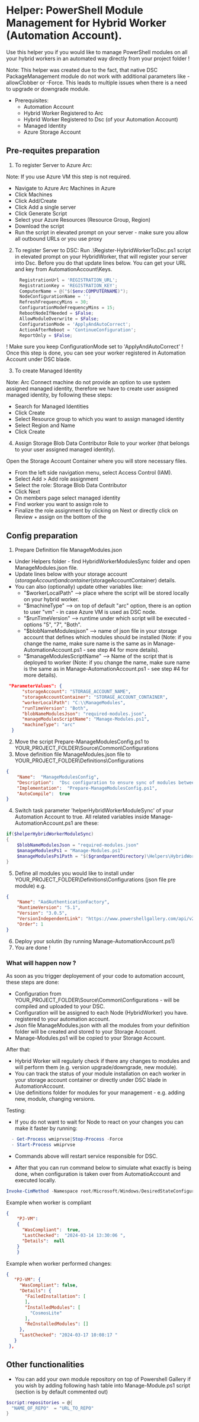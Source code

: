 # Helper: PowerShell Module Management for Hybrid Worker (Automation Account).
Use this helper you if you would like to manage PowerShell modules on all your hybrid workers in an automated way directly from your project folder ! 

Note: This helper was created due to the fact, that native DSC PackageManagement module do not work with additional parameters like -allowClobber or -Force. This leads to multiple issues when there is a need to upgrade or downgrade module. 

- Prerequisites:
  - Automation Account
  - Hybrid Worker Registered to Arc
  - Hybrid Worker Registered to Dsc (of your Automation Account)
  - Managed Identity
  - Azure Storage Account

## Pre-requites preparation
1) To register Server to Azure Arc: 

Note: If you use Azure VM this step is not required. 

  - Navigate to Azure Arc Machines in Azure
  - Click Machines
  - Click Add/Create
  - Click Add a single server
  - Click Generate Script
  - Select your Azure Resources (Resource Group, Region)
  - Download the script
  - Run the script in elevated prompt on your server - make sure you allow all outbound URLs or you use proxy 


2) To register Server to DSC: Run .\Register-HybridWorkerToDsc.ps1 script in elevated prompt on your HybridWorker, that will register your server into Dsc. Before you do that update lines below. You can get your URL and key from AutomationAccount\Keys. 
```Powershell
     RegistrationUrl = 'REGISTRATION_URL';
     RegistrationKey = 'REGISTRATION_KEY';
     ComputerName = @("$($env:COMPUTERNAME)");
     NodeConfigurationName = '';
     RefreshFrequencyMins = 30;
     ConfigurationModeFrequencyMins = 15;
     RebootNodeIfNeeded = $False;
     AllowModuleOverwrite = $False;
     ConfigurationMode = 'ApplyAndAutoCorrect';
     ActionAfterReboot = 'ContinueConfiguration';
     ReportOnly = $False;
```
! Make sure you keep ConfigurationMode set to 'ApplyAndAutoCorrect' !
Once this step is done, you can see your worker registered in Automation Account under DSC blade. 

3) To create Managed Identity

Note: Arc Connect machine do not provide an option to use system assigned managed identity, therefore we have to create user assigned managed identity, by following these steps: 
- Search for Managed Identities
- Click Create
- Select Resource group to which you want to assign managed identity
- Select Region and Name
- Click Create


4) Assign Storage Blob Data Contributor Role to your worker (that belongs to your user assigned managed identity). 

  Open the Storage Account Container where you will store necessary files. 
  - From the left side navigation menu, select Access Control (IAM).
  - Select Add > Add role assignment
  - Select the role: Storage Blob Data Contributor
  - Click Next
  - On members page select managed identity
  - Find worker you want to assign role to
  - Finalize the role assignment by clicking on Next or directly click on Review + assign on the bottom of the

## Config preparation
1) Prepare Definition file ManageModules.json
  - Under Helpers folder - find HybridWorkerModulesSync folder and open ManageModules.json file.
  - Update lines below with your storage account ($storageAccount) and container ($storageAccountContainer) details.
  - You can also (optionally) update other variables like: 
    -  "$workerLocalPath" --> place where the script will be stored locally on your hybrid worker. 
    -  "$machineType" --> on top of default "arc" option, there is an option to user "vm" - in case Azure VM is used as DSC node.
    -  "$runTimeVersion" --> runtime under which script will be executed - options "5", "7", "Both".
    -  "$blobNameModulesjson" --> name of json file in your storage account that defines which modules should be installed (Note: if you change the name, make sure name is the same as in Manage-AutomationAccount.ps1 - see step #4 for more details).
    -  "$manageModulesScriptName" --> Name of the script that is deployed to worker (Note: if you change the name, make sure name is the same as in Manage-AutomationAccount.ps1 - see step #4 for more details).
  ``` json
   "ParameterValues": {
        "storageAccount": "STORAGE_ACCOUNT_NAME",
        "storageAccountContainer": "STORAGE_ACCOUNT_CONTAINER",
        "workerLocalPath": "C:\\ManageModules",
        "runTimeVersion": "Both", 
        "blobNameModulesJson": "required-modules.json",
        "manageModulesScriptName": "Manage-Modules.ps1",
        "machineType": "arc" 
    }

  ```

2) Move the script Prepare-ManageModulesConfig.ps1 to YOUR_PROJECT_FOLDER\Source\Common\Configurations
3) Move definition file ManageModules.json file to YOUR_PROJECT_FOLDER\Definitions\Configurations
```json
{
    "Name":  "ManageModulesConfig",
    "Description":  "Dsc configuration to ensure sync of modules between automation account and hybrid workers.",
    "Implementation":  "Prepare-ManageModulesConfig.ps1",
    "AutoCompile":  true
}
```
4) Switch task parameter 'helperHybridWorkerModuleSync' of your Automation Account to true. All related variables inside Manage-AutomationAccount.ps1 are these: 

```POwershell
if($helperHybridWorkerModuleSync)
{
    $blobNameModulesJson = "required-modules.json"
    $manageModulesPs1 = "Manage-Modules.ps1"
    $manageModulesPs1Path = "$($grandparentDirectory)\Helpers\HybridWorkerModuleSync\$($manageModulesPS1)"
}
```

5) Define all modules you would like to install under YOUR_PROJECT_FOLDER\Definitions\Configurations (json file pre module) e.g.
```json
{
    "Name": "AadAuthenticationFactory",
    "RuntimeVersion": "5.1",
    "Version": "3.0.5",
    "VersionIndependentLink": "https://www.powershellgallery.com/api/v2/package/AadAuthenticationFactory",
    "Order": 1
}
```

6) Deploy your solutin (by running Manage-AutomationAccount.ps1)
7) You are done !
 
 ### What will happen now ? 

 As soon as you trigger deployement of your code to automation account, these steps are done: 
  - Configuration from YOUR_PROJECT_FOLDER\Source\Common\Configurations - will be compiled and uploaded to your DSC.
  - Configuration will be assigned to each Node (HybridWorker) you have. registered to your automation account.
  - Json file ManageModules.json with all the modules from your definition folder will be created and stored to your Storage Account.
  - Manage-Modules.ps1 will be copied to your Storage Account.

After that: 

  - Hybrid Worker will regularly check if there any changes to modules and will perform them (e.g. version upgrade/downgrade, new module).
  - You can track the status of your module installation on each worker in your storage account container or directly under DSC blade in AutomationAccount.
  - Use definitions folder for modules for your management - e.g. adding new, module, changing versions.

Testing: 
  - If you do not want to wait for Node to react on your changes you can make it faster by running: 
  ```PowerShell
    - Get-Process wmiprvse|Stop-Process -Force
    - Start-Process wmiprvse 
  ```
  - Commands above will restart service responsible for DSC. 

  - After that you can run command below to simulate what exactly is being done, when configuration is taken over from AutomatioAccount and executed locally. 
  ```PowerShell
  Invoke-CimMethod -Namespace root/Microsoft/Windows/DesiredStateConfiguration -Cl MSFT_DSCLocalConfigurationManager -Method PerformRequiredConfigurationChecks -Arguments @{Flags = [System.UInt32]1} -Verbose
  ```
  
  
  Example when worker is compliant 
  ``` json
  {
      "PJ-VM":  
      {
        "WasCompliant":  true,
        "LastChecked":  "2024-03-14 13:30:06 ",
        "Details":  null
      }
      }
  ```
 Example when worker performed changes:
 ```json
 {
    "PJ-VM": {
      "WasCompliant": false,
      "Details": {
        "FailedInstallation": [
        ],
        "InstalledModules": [
          "CosmosLite"
        ],
        "ReInstalledModules": []
      },
      "LastChecked": "2024-03-17 10:08:17 "
    }
  },
 ```
## Other functionalities
  - You can add your own module repository on top of Powershell Gallery if you wish by adding following hash table into Manage-Module.ps1 script (section is by default commented out)
  ```Powershell
  $script:repositories = @{
    "NAME_OF_REPO"  = "URL_TO_REPO"
  }
  ```